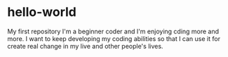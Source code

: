 # hello-world
My first repository
I'm a beginner coder and I'm enjoying cding more and more. I want to keep developing my coding abilities so that I can use it for create real change in my live and other people's lives.
